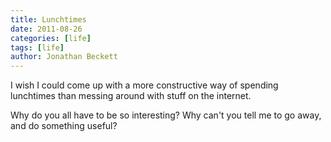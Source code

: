 ```yaml
---
title: Lunchtimes
date: 2011-08-26
categories: [life]
tags: [life]
author: Jonathan Beckett
---
```


I wish I could come up with a more constructive way of spending lunchtimes than messing around with stuff on the internet.

Why do you all have to be so interesting? Why can't you tell me to go away, and do something useful?